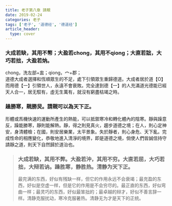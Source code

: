 ```yaml
---
title: 老子第八章 請靚
date: 2019-02-24
categories: 老子
tags: ['老子', '道德经', '德道经']
article_header:
  type: cover
---
```


### 大成若缺，其用不幣；大盈若chong，其用不qiong；大直若詘，大巧若拙，大盈若㶧。

<!--more-->

chong，洗左部+盅；qiong，宀+郡；  
道德大成者選擇和恆順眾生的不足，處下引領眾生重歸德道。大成者居於道【O】而用德【一】引領世人，永遠不會衰敗。完全達到德【一】的人充滿道光德能已經天人合一，居无馭有，虛无生萬有，就沒有窮盡枯竭之時。

### 趮勝寒，靚勝炅。請靚可以為天下正。

形體或炁機快速的運動所產生的熱能，可以抵禦寒冷和轉化體內的陰寒。靜與躁意反，躁能勝寒，靜則能解熱。靜，得之則見真火，趨步道德之境；在人，則心定神安，身清體檢；在國，則安居樂業，太平景象。失於靜者，則心身危、天下亂。完成性命的相應變化，恭敬地進入清淨的境界，即是道德之境，倘使人們皆誠信持守請靜之道，則天下自然歸於道治也。

> ### 大成若缺，其用不弊。大盈若沖，其用不穷。大直若屈，大巧若拙，大辩若讷。躁胜寒，静胜热。清静为天下正。
>
> 最完满的东西，好似有残缺一样，但它的作用永远不会衰竭；最充盈的东西，好似是空虚一样，但是它的作用是不会穷尽的。最正直的东西，好似弯曲一样；最灵巧的东西，好似最笨拙的；最卓越的辩才，好似不善言辞一样。清静克服扰动，寒冷克服暑热。清静无为才是天下的正统。
